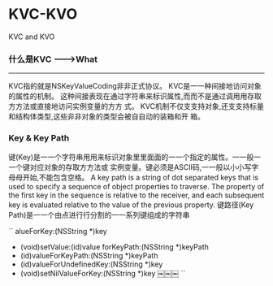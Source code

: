 # KVC-KVO
KVC and KVO
### 什么是KVC --->What
---
KVC指的就是NSKeyValueCoding⾮非正式协议。 KVC是⼀一种间接地访问对象的属性的机制。
这种间接表现在通过字符串来标识属性,⽽而不是通过调⽤用存取⽅方法或直接地访问实例变量的⽅方
式。
KVC机制不仅⽀支持对象,还⽀支持标量和结构体类型,这些⾮非对象的类型会被⾃自动的装箱和开 箱。
### Key & Key Path
键(Key)是⼀一个字符串⽤用来标识对象⾥里⾯面的⼀一个指定的属性。⼀一般⼀一个键对应对象的存取⽅方法或 实例变量。键必须是ASCII码,⼀一般以⼩小写字⺟母开始,不能包含空格。
A key path is a string of dot separated keys that is used to specify a sequence of object properties to traverse. The property of the first key in the sequence is relative to the receiver, and each subsequent key is evaluated relative to the value of the previous property.
键路径(Key Path)是⼀一个由点进⾏行分割的⼀一系列键组成的字符串

``
alueForKey:(NSString *)key
- (void)setValue:(id)value forKeyPath:(NSString *)keyPath
- (id)valueForKeyPath:(NSString *)keyPath
- (id)valueForUndefinedKey:(NSString *)key
- (void)setNilValueForKey:(NSString *)key
￼￼￼
``

